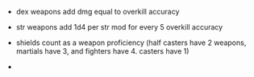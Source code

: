 - dex weapons add dmg equal to overkill accuracy
  
- str weapons add 1d4 per str mod for every 5 overkill accuracy
  
- shields count as a weapon proficiency (half casters have 2 weapons, martials have 3, and fighters have 4. casters have 1)

- 
